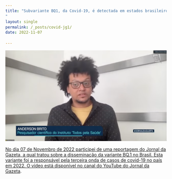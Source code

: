 ```yaml
---
title: "Subvariante BQ1, da Covid-19, é detectada em estados brasileiros
"
layout: single
permalink: /_posts/covid-jg1/
date: 2022-11-07

---
```


<a href="https://andersonbrito.github.io/_posts/covid-jg1/"><img src="/assets/images/cover-jg1.png" width="700">

No dia 07 de Novembro de 2022 participei de uma reportagem do Jornal da Gazeta, a qual tratou sobre a disseminação da variante BQ.1 no Brasil. Esta variante foi a responsável pela terceira onda de casos de covid-19 no país em 2022. O vídeo está disponível no canal do YouTube do [Jornal da Gazeta](https://www.youtube.com/watch?v=JbKHWJAPLlg&t=79s).
